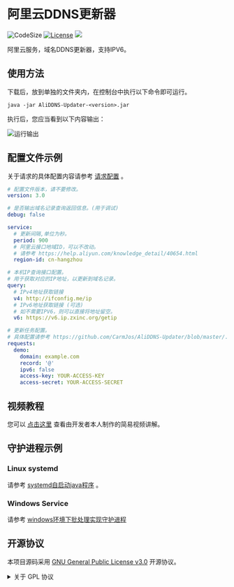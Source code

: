 # 阿里云DDNS更新器

![CodeSize](https://img.shields.io/github/languages/code-size/CarmJos/aliddns-updater)
[![License](https://img.shields.io/github/license/CarmJos/aliddns-updater)](https://opensource.org/licenses/GPL-3.0)
![](https://visitor-badge.glitch.me/badge?page_id=aliddns-updater.readme)

阿里云服务，域名DDNS更新器，支持IPV6。

## 使用方法

下载后，放到单独的文件夹内，在控制台中执行以下命令即可运行。

```shell
java -jar AliDDNS-Updater-<version>.jar
```

执行后，您应当看到以下内容输出：

![运行输出](.doc/DEMO.png)

## 配置文件示例

关于请求的具体配置内容请参考 [请求配置](.doc/REQUEST.md) 。

```yaml
# 配置文件版本，请不要修改。
version: 3.0

# 是否输出域名记录查询返回信息。(用于调试)
debug: false

service:
  # 更新间隔,单位为秒。
  period: 900
  # 阿里云接口地域ID，可以不改动。
  # 请参考 https://help.aliyun.com/knowledge_detail/40654.html
  region-id: cn-hangzhou

# 本机IP查询接口配置。
# 用于获取对应的IP地址，以更新到域名记录。
query:
  # IPv4地址获取链接
  v4: http://ifconfig.me/ip
  # IPv6地址获取链接 (可选)
  # 如不需要IPV6，则可以直接将地址留空。
  v6: https://v6.ip.zxinc.org/getip

# 更新任务配置。
# 具体配置请参考 https://github.com/CarmJos/AliDDNS-Updater/blob/master/.doc/REQUEST.md
requests:
  demo:
    domain: example.com
    record: '@'
    ipv6: false
    access-key: YOUR-ACCESS-KEY
    access-secret: YOUR-ACCESS-SECRET
```

## 视频教程

您可以 [点击这里](https://www.bilibili.com/video/BV1t54y147aQ) 查看由开发者本人制作的简易视频讲解。

## 守护进程示例

### Linux systemd

请参考 [systemd自启动java程序](https://www.cnblogs.com/yoyotl/p/8178363.html) 。

### Windows Service

请参考 [windows环境下批处理实现守护进程](https://blog.csdn.net/qin9r3y/article/details/22805095)

## 开源协议

本项目源码采用 [GNU General Public License v3.0](https://opensource.org/licenses/GPL-3.0) 开源协议。

<details>
<summary>关于 GPL 协议</summary>

> GNU General Public Licence (GPL) 有可能是开源界最常用的许可模式。GPL 保证了所有开发者的权利，同时为使用者提供了足够的复制，分发，修改的权利：
>
> #### 可自由复制
> 你可以将软件复制到你的电脑，你客户的电脑，或者任何地方。复制份数没有任何限制。
> #### 可自由分发
> 在你的网站提供下载，拷贝到U盘送人，或者将源代码打印出来从窗户扔出去（环保起见，请别这样做）。
> #### 可以用来盈利
> 你可以在分发软件的时候收费，但你必须在收费前向你的客户提供该软件的 GNU GPL 许可协议，以便让他们知道，他们可以从别的渠道免费得到这份软件，以及你收费的理由。
> #### 可自由修改
> 如果你想添加或删除某个功能，没问题，如果你想在别的项目中使用部分代码，也没问题，唯一的要求是，使用了这段代码的项目也必须使用
> GPL 协议。
>
> 需要注意的是，分发的时候，需要明确提供源代码和二进制文件，另外，用于某些程序的某些协议有一些问题和限制，你可以看一下
> @PierreJoye 写的 Practical Guide to GPL Compliance 一文。使用 GPL 协议，你必须在源代码代码中包含相应信息，以及协议本身。
>
> *以上文字来自 [五种开源协议GPL,LGPL,BSD,MIT,Apache](https://www.oschina.net/question/54100_9455) 。*

</details>